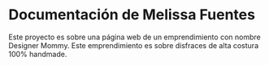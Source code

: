 # Documentación de Melissa Fuentes

Este proyecto es sobre una página web de un emprendimiento con nombre Designer Mommy.
Este emprendimiento es sobre disfraces de alta costura 100% handmade.